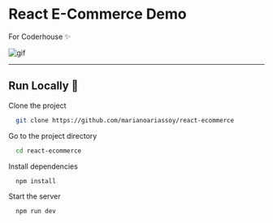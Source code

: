 # **React E-Commerce Demo**

For Coderhouse ✨

![gif](https://media.giphy.com/media/v1.Y2lkPTc5MGI3NjExY2QxYzY5MTQzZTYwZTBmMGMwNjRjZDNlNDk0YmZmMmY5NzQyOGIyYiZjdD1n/YR1oLm55CFZFgZBlsh/giphy.gif)

---

## Run Locally 🚀

Clone the project

```bash
  git clone https://github.com/marianoariassoy/react-ecommerce
```

Go to the project directory

```bash
  cd react-ecommerce
```

Install dependencies

```bash
  npm install
```

Start the server

```bash
  npm run dev
```

[def]: "http://marianoarias.soy/files/myreactecommerce.gif"
